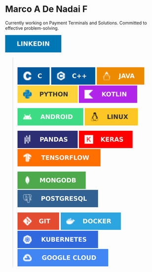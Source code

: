# Marco A De Nadai F

Currently working on Payment Terminals and Solutions. Committed to effective problem-solving.



[![LinkedIn](https://raw.githubusercontent.com/marcoadenadai/marcoadenadai/refs/heads/main/linkedin.svg)](https://linkedin.com/in/marcoadenadai) 





> <br/>
> 
> ![C](https://raw.githubusercontent.com/marcoadenadai/marcoadenadai/refs/heads/main/c.svg) ![C++](https://raw.githubusercontent.com/marcoadenadai/marcoadenadai/refs/heads/main/cpp.svg) ![Java](https://raw.githubusercontent.com/marcoadenadai/marcoadenadai/refs/heads/main/java.svg) ![Python](https://raw.githubusercontent.com/marcoadenadai/marcoadenadai/refs/heads/main/python.svg)  ![Kotlin](https://raw.githubusercontent.com/marcoadenadai/marcoadenadai/refs/heads/main/kotlin.svg) 
> 
> ![ANDROID](https://raw.githubusercontent.com/marcoadenadai/marcoadenadai/refs/heads/main/android.svg)  ![LINUX](https://raw.githubusercontent.com/marcoadenadai/marcoadenadai/refs/heads/main/linux.svg)  
> 
> 
> ![Pandas](https://raw.githubusercontent.com/marcoadenadai/marcoadenadai/refs/heads/main/pandas.svg) ![Keras](https://raw.githubusercontent.com/marcoadenadai/marcoadenadai/refs/heads/main/keras.svg) ![TensorFlow](https://raw.githubusercontent.com/marcoadenadai/marcoadenadai/refs/heads/main/tensorflow.svg) 
> 
> ![MongoDB](https://raw.githubusercontent.com/marcoadenadai/marcoadenadai/refs/heads/main/mongodb.svg) ![psql](https://raw.githubusercontent.com/marcoadenadai/marcoadenadai/refs/heads/main/psql.svg) 
> 
> ![git](https://raw.githubusercontent.com/marcoadenadai/marcoadenadai/refs/heads/main/git.svg) ![Docker](https://raw.githubusercontent.com/marcoadenadai/marcoadenadai/refs/heads/main/docker.svg) ![Kubernetes](https://raw.githubusercontent.com/marcoadenadai/marcoadenadai/refs/heads/main/kubernetes.svg) ![gcp](https://raw.githubusercontent.com/marcoadenadai/marcoadenadai/refs/heads/main/gcloud.svg) 
> 

